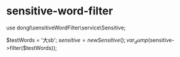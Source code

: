 # sensitive-word-filter

use dongl\sensitiveWordFilter\service\Sensitive;

$testWords = '大sb';
$sensitive = new Sensitive();
var_dump($sensitive->filter($testWords));
